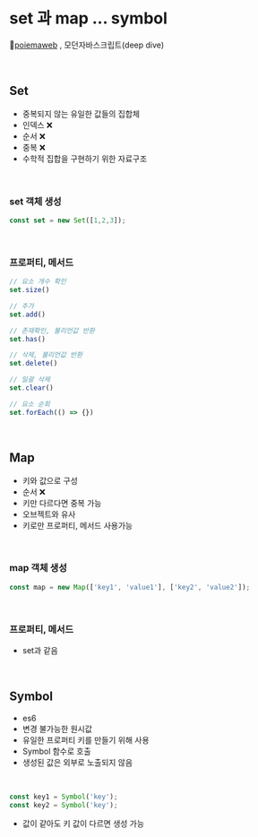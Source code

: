 # set 과 map ... symbol
📌[poiemaweb](https://poiemaweb.com/) , 모던자바스크립트(deep dive)

<br>

## Set
* 중복되지 않는 유일한 값들의 집합체
* 인덱스 ❌
* 순서 ❌
* 중복 ❌
* 수학적 집합을 구현하기 위한 자료구조

<br>

### set 객체 생성
```js
const set = new Set([1,2,3]);
```

<br>

### 프로퍼티, 메서드
```js
// 요소 개수 확인
set.size()

// 추가
set.add()

// 존재확인, 불리언값 반환
set.has()

// 삭제, 불리언값 반환
set.delete()

// 일괄 삭제
set.clear()

// 요소 순회
set.forEach(() => {})
```

<br>

## Map
* 키와 값으로 구성
* 순서 ❌
* 키만 다르다면 중복 가능
* 오브젝트와 유사
* 키로만 프로퍼티, 메서드 사용가능

<br>

### map 객체 생성
```js
const map = new Map(['key1', 'value1'], ['key2', 'value2']);
```

<br>

### 프로퍼티, 메서드
* set과 같음

<br>

## Symbol
* es6 
* 변경 불가능한 원시값
* 유일한 프로퍼티 키를 만들기 위해 사용
* Symbol 함수로 호출
* 생성된 값은 외부로 노출되지 않음

<br>

```js
const key1 = Symbol('key');
const key2 = Symbol('key');
```
* 값이 같아도 키 값이 다르면 생성 가능








